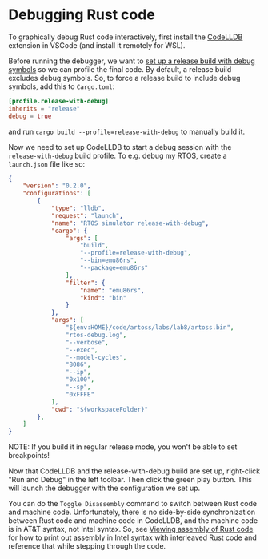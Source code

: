 # Debugging Rust code

To graphically debug Rust code interactively, first install the [CodeLLDB][1]
extension in VSCode (and install it remotely for WSL).

Before running the debugger, we want to [set up a release build with debug
symbols][2] so we can profile the final code. By default, a release build excludes
debug symbols. So, to force a release build to include debug symbols, add this
to `Cargo.toml`:

```toml
[profile.release-with-debug]
inherits = "release"
debug = true
```

and run `cargo build --profile=release-with-debug` to manually build it.

Now we need to set up CodeLLDB to start a debug session with the
`release-with-debug` build profile. To e.g. debug my RTOS, create a
`launch.json` file like so:

```json
{
    "version": "0.2.0",
    "configurations": [
        {
            "type": "lldb",
            "request": "launch",
            "name": "RTOS simulator release-with-debug",
            "cargo": {
                "args": [
                    "build",
                    "--profile=release-with-debug",
                    "--bin=emu86rs",
                    "--package=emu86rs"
                ],
                "filter": {
                    "name": "emu86rs",
                    "kind": "bin"
                }
            },
            "args": [
                "${env:HOME}/code/artoss/labs/lab8/artoss.bin",
                "rtos-debug.log",
                "--verbose",
                "--exec",
                "--model-cycles",
                "8086",
                "--ip",
                "0x100",
                "--sp",
                "0xFFFE"
            ],
            "cwd": "${workspaceFolder}"
        },
    ]
}
```

NOTE: If you build it in regular release mode, you won't be able to set
breakpoints!

Now that CodeLLDB and the release-with-debug build are set up, right-click
"Run and Debug" in the left toolbar. Then click the green play button. This will
launch the debugger with the configuration we set up.

You can do the `Toggle Disassembly` command to switch between Rust code and
machine code. Unfortunately, there is no side-by-side synchronization between
Rust code and machine code in CodeLLDB, and the machine code is in AT&T syntax,
not Intel syntax. So, see [Viewing assembly of Rust code][3] for how to print
out assembly in Intel syntax with interleaved Rust code and reference that while
stepping through the code.

[1]: https://marketplace.visualstudio.com/items?itemName=vadimcn.vscode-lldb
[2]: https://stackoverflow.com/questions/38803760/how-to-get-a-release-build-with-debugging-information-when-using-cargo
[3]: ./assembly.md